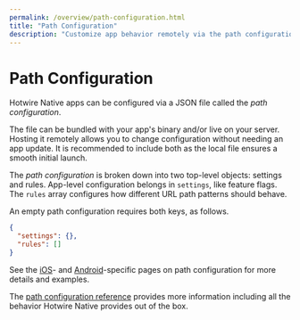 ```yaml
---
permalink: /overview/path-configuration.html
title: "Path Configuration"
description: "Customize app behavior remotely via the path configuration."
---
```


# Path Configuration

Hotwire Native apps can be configured via a JSON file called the *path configuration*.

The file can be bundled with your app's binary and/or live on your server. Hosting it remotely allows you to change configuration without needing an app update. It is recommended to include both as the local file ensures a smooth initial launch.

The *path configuration* is broken down into two top-level objects: settings and rules. App-level configuration belongs in `settings`, like feature flags. The `rules` array configures how different URL path patterns should behave.

An empty path configuration requires both keys, as follows.

```json
{
  "settings": {},
  "rules": []
}
```

See the [iOS](/ios/path-configuration)- and [Android](/android/path-configuration)-specific pages on path configuration for more details and examples.

The [path configuration reference](/reference/path-configuration) provides more information including all the behavior Hotwire Native provides out of the box.
